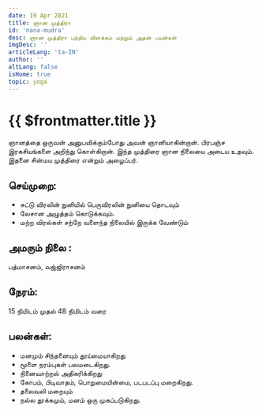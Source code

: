 ```yaml
---
date: 19 Apr 2021
title: ஞான முத்திரா
id: 'nana-mudra'
desc: ஞான முத்திரா பற்றிய விளக்கம் மற்றும் அதன் பயன்கள்
imgDesc: ''
articleLang: 'ta-IN'
author: ''
altLang: false
isHome: true
topic: yoga
---
```


<altLang />

# {{ $frontmatter.title }}

ஞானத்தை ஒருவன் அனுபவிக்கும்போது அவன் ஞானியாகின்றான். பிரபஞ்ச இரகசியங்களை அறிந்து கொள்கிறான். இந்த முத்திரை ஞான நிலையை அடைய உதவும். இதனை சின்மய முத்திரை என்றும் அழைப்பர்.

## செய்முறை:
 - சுட்டு விரலின் நுனியில் பெருவிரலின் நுனியை தொடவும்
 - லேசான அழுத்தம் கொடுக்கவும்.
 - மற்ற விரல்கள் சற்றே வளைந்த நிலையில் இருக்க வேண்டும்

## அமரும் நிலை :
பத்மாசனம், வஜ்ஜிராசனம்

## நேரம்:
15  நிமிடம் முதல் 48  நிமிடம் வரை

## பலன்கள்:
 - மனமும் சிந்தனையும் தூய்மையாகிறது
 - மூளை நரம்புகள் பலமடைகிறது.
 - நினைவாற்றல் அதிகரிக்கிறது
 - கோபம், பிடிவாதம், பொறுமையின்மை, படபடப்பு மறைகிறது.
 - தலைவலி மறையும்
 - நல்ல தூக்கமும், மனம் ஒரு முகப்படுகிறது.
